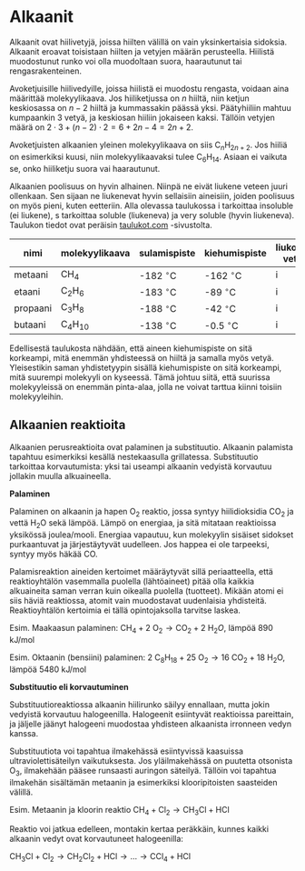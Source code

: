 # Alkaanit

Alkaanit ovat hiilivetyjä, joissa hiilten välillä on vain yksinkertaisia sidoksia. Alkaanit eroavat toisistaan hiilten ja vetyjen määrän perusteella. Hiilistä muodostunut runko voi olla muodoltaan suora, haarautunut tai rengasrakenteinen.

Avoketjuisille hiilivedyille, joissa hiilistä ei muodostu rengasta, voidaan aina määrittää molekyylikaava. Jos hiiliketjussa on $n$ hiiltä, niin ketjun keskiosassa on $n-2$ hiiltä ja kummassakin päässä yksi. Päätyhiiliin mahtuu kumpaankin 3 vetyä, ja keskiosan hiiliin jokaiseen kaksi. Tällöin vetyjen määrä on $2\cdot 3+(n-2)\cdot 2=6+2n-4=2n+2$. 

Avoketjuisten alkaanien yleinen molekyylikaava on siis $\text{C}_n \text{H}_{2n+2}$. Jos hiiliä on esimerkiksi kuusi, niin molekyylikaavaksi tulee $\text{C}_6 \text{H}_{14}$. Asiaan ei vaikuta se, onko hiiliketju suora vai haarautunut. 

Alkaanien poolisuus on hyvin alhainen. Niinpä ne eivät liukene veteen juuri ollenkaan. Sen sijaan ne liukenevat hyvin sellaisiin aineisiin, joiden poolisuus on myös pieni, kuten eetteriin. Alla olevassa taulukossa i tarkoittaa insoluble (ei liukene), s tarkoittaa soluble (liukeneva) ja very soluble (hyvin liukeneva). Taulukon tiedot ovat peräisin [taulukot.com](https://www.taulukot.com/kemia/orgaanisetaineet/) -sivustolta.

|nimi|molekyylikaava|sulamispiste|kiehumispiste|liukoisuus veteen|liukoisuus eetteriin|
|----|--------------|---------------------------|----------------------------|-----------------|--------------------|
|metaani|$\text{CH}_4$|-182 $^{\circ}$C|-162 $^{\circ}$C|i|s|
|etaani|$\text{C}_2\text{H}_6$|-183 $^{\circ}$C|-89 $^{\circ}$C|i|vs|
|propaani|$\text{C}_3\text{H}_8$|-188 $^{\circ}$C|-42 $^{\circ}$C|i|vs|
|butaani|$\text{C}_4\text{H}_{10}$|-138 $^{\circ}$C|-0.5 $^{\circ}$C|i|s|

Edellisestä taulukosta nähdään, että aineen kiehumispiste on sitä korkeampi, mitä enemmän yhdisteessä on hiiltä ja samalla myös vetyä. Yleisestikin saman yhdistetyypin sisällä kiehumispiste on sitä korkeampi, mitä suurempi molekyyli on kyseessä. Tämä johtuu siitä, että suurissa molekyyleissä on enemmän pinta-alaa, jolla ne voivat tarttua kiinni toisiin molekyyleihin. 

## Alkaanien reaktioita

Alkaanien perusreaktioita ovat palaminen ja substituutio. Alkaanin palamista tapahtuu esimerkiksi kesällä nestekaasulla grillatessa. Substituutio tarkoittaa korvautumista: yksi tai useampi alkaanin vedyistä korvautuu jollakin muulla alkuaineella.

**Palaminen**

Palaminen on alkaanin ja hapen $\text{O}_2$ reaktio, jossa syntyy hiilidioksidia $\text{CO}_2$ ja vettä $\text{H}_2 \text{O}$ sekä lämpöä. Lämpö on energiaa, ja sitä mitataan reaktioissa yksikössä joulea/mooli. Energiaa vapautuu, kun molekyylin sisäiset sidokset purkaantuvat ja järjestäytyvät uudelleen. Jos happea ei ole tarpeeksi, syntyy myös häkää $\text{CO}$.

Palamisreaktion aineiden kertoimet määräytyvät sillä periaatteella, että reaktioyhtälön vasemmalla puolella (lähtöaineet) pitää olla kaikkia alkuaineita saman verran kuin oikealla puolella (tuotteet). Mikään atomi ei siis häviä reaktiossa, atomit vain muodostavat uudenlaisia yhdisteitä. Reaktioyhtälön kertoimia ei tällä opintojaksolla tarvitse laskea.

Esim. Maakaasun palaminen: $\text{CH}_4+2~\text{O}_2 \rightarrow \text{CO}_2+2~\text{H}_2 O$, lämpöä 890 kJ/mol

Esim. Oktaanin (bensiini) palaminen: $2~\text{C}_8 \text{H}_{18}+25~\text{O}_2 \rightarrow 16~\text{CO}_2+18~\text{H}_2 \text{O}$, lämpöä 5480 kJ/mol

**Substituutio eli korvautuminen**

Substituutioreaktiossa alkaanin hiilirunko säilyy ennallaan, mutta jokin vedyistä korvautuu halogeenilla. Halogeenit esiintyvät reaktioissa pareittain, ja jäljelle jäänyt halogeeni muodostaa yhdisteen alkaanista irronneen vedyn kanssa.

Substituutiota voi tapahtua ilmakehässä esiintyvissä kaasuissa ultraviolettisäteilyn vaikutuksesta. Jos yläilmakehässä on puutetta otsonista $\text{O}_3$, ilmakehään pääsee runsaasti auringon säteilyä. Tällöin voi tapahtua ilmakehän sisältämän metaanin ja esimerkiksi klooripitoisten saasteiden välillä.

Esim. Metaanin ja kloorin reaktio $\text{CH}_4+\text{Cl}_2 \rightarrow \text{CH}_3 \text{Cl}+\text{HCl}$

Reaktio voi jatkua edelleen, montakin kertaa peräkkäin, kunnes kaikki alkaanin vedyt ovat korvautuneet halogeenilla:

$\text{CH}_3 \text{Cl}+\text{Cl}_2 \rightarrow \text{CH}_2 \text{Cl}_2+\text{HCl} \rightarrow \ldots \rightarrow \text{CCl}_4+\text{HCl}$